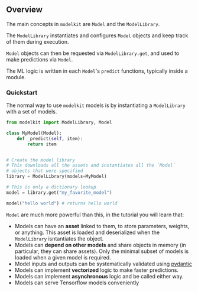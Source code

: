 ## Overview

The main concepts in `modelkit` are `Model` and the `ModelLibrary`.

The `ModelLibrary` instantiates and configures `Model` objects
and keep track of them during execution.

`Model` objects can then be requested via `ModelLibrary.get`,
 and used to make predictions via `Model`.

The ML logic is written in each `Model`'s `predict` functions, typically inside a module.

### Quickstart

The normal way to use `modelkit` models is by instantiating a `ModelLibrary` with a set of models.

```python
from modelkit import ModelLibrary, Model

class MyModel(Model):
    def _predict(self, item):
        return item


# Create the model library
# This downloads all the assets and instantiates all the `Model`
# objects that were specified
library = ModelLibrary(models=MyModel)

# This is only a dictionary lookup
model = library.get("my_favorite_model")

model("hello world") # returns hello world
```

`Model` are much more powerful than this, in the tutorial you will learn that:

- Models can have an **asset** linked to them, to store parameters, weights, or anything. This asset is loaded and deserialized when the `ModelLibrary` isntantiates the object.
- Models can **depend on other models** and share objects in memory (in particular, they can share assets). Only the minimal subset of models is loaded when a given model is required.
- Model inputs and outputs can be systematically validated using [pydantic](https://pydantic-docs.helpmanual.io/)
- Models can implement **vectorized** logic to make faster predictions.
- Models can implement **asynchronous** logic and be called either way.
- Models can serve Tensorflow models conveniently

